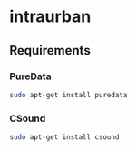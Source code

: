 # intraurban

## Requirements

### PureData
```bash
sudo apt-get install puredata
```

### CSound
```bash
sudo apt-get install csound
```
